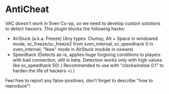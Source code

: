 # AntiCheat
VAC doesn't work in Sven Co-op, so we need to develop custom solutions to detect haxxors. This plugin blocks the following hacks:
- AirStuck (a.k.a. Freeze) (Any types: Clumsy, Alt + Space in windowed mode, sc_freeze/sc_freeze2 from sven_internal, sc_speedhack 0 in sven_internal, "New" mode in AirStuck module in oxware)
- Speedhack (Detects as-is, applies huge forgiving conditions to players with bad connection, still in beta. Detection works only with high values like sc_speedhack 50) ( Recommended to use with "clockwindow 0.1" to harden the life of hackers =) )

Feel free to report any false-positives, don't forget to describe "how to reproduce"!

